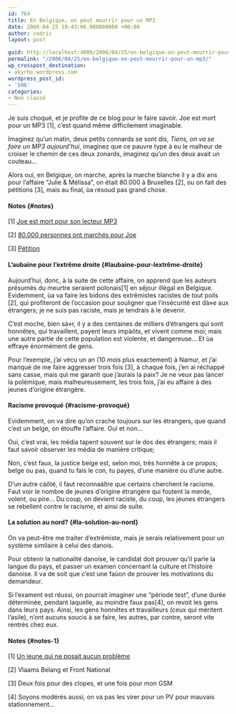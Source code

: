 ```yaml
---
id: 764
title: En Belgique, on peut mourrir pour un MP3
date: 2006-04-25 19:43:06.000000000 +00:00
author: cedric
layout: post

guid: http://localhost:4000/2006/04/25/en-belgique-on-peut-mourrir-pour-un-mp3.html
permalink: "/2006/04/25/en-belgique-on-peut-mourrir-pour-un-mp3/"
wp_crosspost_destination:
- akyrho.wordpress.com
wordpress_post_id:
- '596'
categories:
- Non classé
---
```

Je suis choqué, et je profite de ce blog pour le faire savoir. Joe est mort pour un MP3 [1], c’est quand même difficilement imaginable.

Imaginez qu’un matin, deux petits connards se sont dis, _Tiens, on va se faire un MP3 aujourd’hui_, imaginez que ce pauvre type à eu le malheur de croiser le chemin de ces deux zonards, imaginez qu’un des deux avait un couteau…

Alors oui, en Belgique, on marche, après la marche blanche il y a dix ans pour l’affaire “Julie & Mélissa”, on était 80.000 à Bruxelles [2], ou on fait des pétitions [3], mais au final, ùa résoud pas grand chose.

#### Notes {#notes}

[1] [Joe est mort pour son lecteur MP3](http://www.dhnet.be/dhinfos/article.phtml?id=147926)

[2] [80.000 personnes ont marchés pour Joe](http://www.dhnet.be/dhinfos/article.phtml?id=148388)

[3] [Pétition](http://www.dhnet.be/dhinfos/article.phtml?id=148106)

<!-- more -->

#### L’aubaine pour l’extrême droite {#laubaine-pour-lextrême-droite}

Aujourd’hui, donc, à la suite de cette affaire, on apprend que les auteurs présumés du meurtre seraient polonais[1] en séjour illégal en Belgique. Evidemment, ùa va faire les bidons des extrêmistes racistes de tout poils [2], qui profiteront de l’occasion pour souligner que l’insécurité est dà»e aux étrangers; je ne suis pas raciste, mais je tendrais à le devenir.

C’est moche, bien sà»r, il y a des centaines de milliers d’étrangers qui sont honnêtes, qui travaillent, payent leurs impàôts, et vivent comme moi; mais une autre partie de cette population est violente, et dangereuse… Et ùa effraye énormément de gens.

Pour l’exemple, j’ai vécu un an (10 mois plus exactement) à Namur, et j’ai manqué de me faire aggresser trois fois [3], à chaque fois, j’en ai réchappé sans casse, mais qui me garanti que j’aurais la paix? Je ne veux pas lancer la polémique, mais malheureusement, les trois fois, j’ai eu affaire à des jeunes d’origine étrangère.

#### Racisme provoqué {#racisme-provoqué}

Evidemment, on va dire qu’on crache toujours sur les étrangers, que quand c’est un belge, on étouffe l’affaire. Oui et non…

Oui, c’est vrai, les média tapent souvent sur le dos des étrangers; mais il faut savoir observer les média de manière critique;

Non, c’est faux, la justice belge est, selon moi, très honnête à ce propos; belge ou pas, quand tu fais le con, tu payes, d’une manière ou d’une autre.

D’un autre càôté, il faut reconnaàître que certains cherchent le racisme. Faut voir le nombre de jeunes d’origine étrangère qui foutent la merde, volent, ou pire… Du coup, on devient raciste, du coup, les jeunes étrangers se rebellent contre le racisme, et ainsi de suite.

#### La solution au nord? {#la-solution-au-nord}

On va peut-être me traiter d’extrêmiste, mais je serais relativement pour un système similaire à celui des danois.

Pour obtenir la nationalité danoise, le candidat doit prouver qu’il parle la langue du pays, et passer un examen concernant la culture et l’histoire danoise. Il va de soit que c’est une faùon de prouver les motivations du demandeur.

Si l’exament est réussi, on pourrait imaginer une “période test”, d’une durée déterminée, pendant laquelle, au moindre faux pas[4], on revoit les gens dans leurs pays. Ainsi, les gens honnêtes et travailleurs (ceux qui méritent l’asile), n’ont aucuns soucis à se faire, les autres, par contre, seront vite rentrés chez eux.

#### Notes {#notes-1}

[1] [Un jeune qui ne posait aucun problème](http://www.dhnet.be/dhinfos/article.phtml?id=148491)

[2] Vlaams Belang et Front National

[3] Deux fois pour des clopes, et une fois pour mon GSM

[4] Soyons modérés aussi, on va pas les virer pour un PV pour mauvais stationnement…